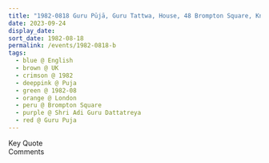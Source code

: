 ```yaml
---
title: "1982-0818 Guru Pūjā, Guru Tattwa, House, 48 Brompton Square, Knightsbridge, London, UK"
date: 2023-09-24
display_date: 
sort_date: 1982-08-18
permalink: /events/1982-0818-b
tags:
  - blue @ English
  - brown @ UK
  - crimson @ 1982
  - deeppink @ Puja
  - green @ 1982-08
  - orange @ London
  - peru @ Brompton Square
  - purple @ Shri Adi Guru Dattatreya
  - red @ Guru Puja
---
```


<wave-list>
  <list-title color="green" width="75">Key Quote</list-title>
  <list-item color="BlanchedAlmond"  width="200"></list-item>
  <list-item color="Lavender"></list-item>
  <list-item color="BlanchedAlmond"></list-item>
</wave-list>

<br>

<wave-list>
  <list-title color="green" width="75">Comments</list-title>
  <list-item color="BlanchedAlmond"  width="200"></list-item>
  <list-item color="Lavender"></list-item>
  <list-item color="BlanchedAlmond"></list-item>
</wave-list>